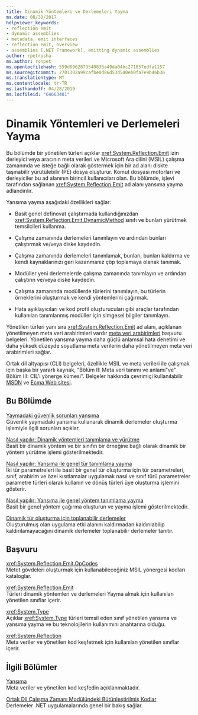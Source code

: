 ```yaml
---
title: Dinamik Yöntemleri ve Derlemeleri Yayma
ms.date: 08/30/2017
helpviewer_keywords:
- reflection emit
- dynamic assemblies
- metadata, emit interfaces
- reflection emit, overview
- assemblies [.NET Framework], emitting dynamic assemblies
author: rpetrusha
ms.author: ronpet
ms.openlocfilehash: 559d6962873540836a49da04bc271857edfa1157
ms.sourcegitcommit: 2701302a99cafbe0d86d53d540eb0fa7e9b46b36
ms.translationtype: MT
ms.contentlocale: tr-TR
ms.lasthandoff: 04/28/2019
ms.locfileid: "64663481"
---
```

# <a name="emitting-dynamic-methods-and-assemblies"></a>Dinamik Yöntemleri ve Derlemeleri Yayma
Bu bölümde bir yönetilen türleri açıklar <xref:System.Reflection.Emit> izin derleyici veya aracının meta verileri ve Microsoft Ara dilini (MSIL) çalışma zamanında ve isteğe bağlı olarak göstermek için bir ad alanı diskte taşınabilir yürütülebilir (PE) dosya oluşturur. Komut dosyası motorları ve derleyiciler bu ad alanının birincil kullanıcıları olan. Bu bölümde, işlevi tarafından sağlanan <xref:System.Reflection.Emit> ad alanı yansıma yayma adlandırılır.  
  
 Yansıma yayma aşağıdaki özellikleri sağlar:  
  
- Basit genel definovat çalıştırmada kullandığınızdan <xref:System.Reflection.Emit.DynamicMethod> sınıfı ve bunları yürütmek temsilcileri kullanma.  
  
- Çalışma zamanında derlemeleri tanımlayın ve ardından bunları çalıştırmak ve/veya diske kaydedin.  
  
- Çalışma zamanında derlemeleri tanımlamak, bunları, bunları kaldırma ve kendi kaynaklarınızı geri kazanmanız çöp toplamaya olanak tanımak.  
  
- Modüller yeni derlemelerde çalışma zamanında tanımlayın ve ardından çalıştırın ve/veya diske kaydedin.  
  
- Çalışma zamanında modüllerde türlerini tanımlayın, bu türlerin örneklerini oluşturmak ve kendi yöntemlerini çağırmak.  
  
- Hata ayıklayıcıları ve kod profil oluşturucuları gibi araçlar tarafından kullanılan tanımlanmış modüller için simgesel bilgiler tanımlayın.  
  
 Yönetilen türleri yanı sıra <xref:System.Reflection.Emit> ad alanı, açıklanan yönetilmeyen meta veri arabirimleri vardır [meta veri arabirimleri](../../../docs/framework/unmanaged-api/metadata/metadata-interfaces.md) başvuru belgeleri. Yönetilen yansıma yayma daha güçlü anlamsal hata denetimi ve daha yüksek düzeyde soyutlama meta verilerin daha yönetilmeyen meta veri arabirimleri sağlar.  
  
 Ortak dil altyapısı (CLI) belgeleri, özellikle MSIL ve meta verileri ile çalışmak için başka bir yararlı kaynak, "Bölüm II: Meta veri tanımı ve anlamı"ve" Bölüm III: CIL'i yönerge kümesi". Belgeler hakkında çevrimiçi kullanılabilir [MSDN](https://go.microsoft.com/fwlink/?LinkID=65555) ve [Ecma Web sitesi](https://go.microsoft.com/fwlink/?LinkId=116487).  
  
## <a name="in-this-section"></a>Bu Bölümde
  
[Yaymadaki güvenlik sorunları yansıma](../../../docs/framework/reflection-and-codedom/security-issues-in-reflection-emit.md)  
Güvenlik yaymadaki yansıma kullanarak dinamik derlemeler oluşturma işlemiyle ilgili sorunları açıklar.  

[Nasıl yapılır: Dinamik yöntemleri tanımlama ve yürütme](how-to-define-and-execute-dynamic-methods.md)   
Basit bir dinamik yöntem ve bir sınıfın bir örneğine bağlı olarak dinamik bir yöntem yürütme işlemi gösterilmektedir.

[Nasıl yapılır: Yansıma ile genel tür tanımlama yayma](how-to-define-a-generic-type-with-reflection-emit.md)   
İki tür parametreleri ile basit bir genel tür oluşturma için tür parametreleri, sınıf, arabirim ve özel kısıtlamalar uygulamak nasıl ve sınıf türü parametreler parametre türleri olarak kullanın ve dönüş türleri üye oluşturma işlemini gösterir.

[Nasıl yapılır: Yansıma ile genel yöntem tanımlama yayma](how-to-define-a-generic-method-with-reflection-emit.md)   
Basit bir genel yöntem çağırma oluşturun ve yayma işlemi gösterilmektedir.

[Dinamik tür oluşturma için toplanabilir derlemeler](collectible-assemblies.md)   
Oluşturulmuş olan uygulama etki alanını kaldırmadan kaldırılabilip kaldırılamayacağını dinamik derlemeler toplanabilir derlemeler tanıtır.
  
## <a name="reference"></a>Başvuru  
 <xref:System.Reflection.Emit.OpCodes>  
 Metot gövdeleri oluşturmak için kullanabileceğiniz MSIL yönergesi kodları kataloglar.  
  
 <xref:System.Reflection.Emit>  
 Türleri dinamik yöntemleri ve derlemeleri Yayma almak için kullanılan yönetilen sınıflar içerir.  
  
 <xref:System.Type>  
 Açıklar <xref:System.Type> türleri temsil eden sınıf yönetilen yansıma ve yansıma yayma ve bu teknolojilerin kullanımını anahtarına olduğu.  
  
 <xref:System.Reflection>  
 Meta veriler ve yönetilen kod keşfetmek için kullanılan yönetilen sınıflar içerir.  
  
## <a name="related-sections"></a>İlgili Bölümler  
 [Yansıma](../../../docs/framework/reflection-and-codedom/reflection.md)  
 Meta veriler ve yönetilen kod keşfedin açıklanmaktadır.  
  
 [Ortak Dil Çalışma Zamanı Modülündeki Bütünleştirilmiş Kodlar](../../../docs/framework/app-domains/assemblies-in-the-common-language-runtime.md)  
 Derlemeler .NET uygulamalarında genel bir bakış sağlar.
